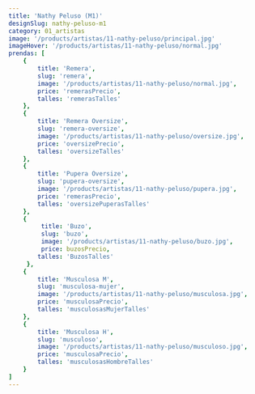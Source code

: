 ```yaml
---
title: 'Nathy Peluso (M1)'
designSlug: nathy-peluso-m1
category: 01_artistas
image: '/products/artistas/11-nathy-peluso/principal.jpg'
imageHover: '/products/artistas/11-nathy-peluso/normal.jpg'
prendas: [
    {   
        title: 'Remera',
        slug: 'remera',          
        image: '/products/artistas/11-nathy-peluso/normal.jpg',
        price: 'remerasPrecio',
        talles: 'remerasTalles'
    },
    {
        title: 'Remera Oversize',
        slug: 'remera-oversize',
        image: '/products/artistas/11-nathy-peluso/oversize.jpg',
        price: 'oversizePrecio',
        talles: 'oversizeTalles'
    },
    {
        title: 'Pupera Oversize',
        slug: 'pupera-oversize',
        image: '/products/artistas/11-nathy-peluso/pupera.jpg',
        price: 'remerasPrecio',
        talles: 'oversizePuperasTalles'
    },
    {
         title: 'Buzo',
         slug: 'buzo',
         image: '/products/artistas/11-nathy-peluso/buzo.jpg',
         price: buzosPrecio,
        talles: 'BuzosTalles'
     },
    {
        title: 'Musculosa M',
        slug: 'musculosa-mujer',
        image: '/products/artistas/11-nathy-peluso/musculosa.jpg',
        price: 'musculosaPrecio',
        talles: 'musculosasMujerTalles'
    },
    {
        title: 'Musculosa H',
        slug: 'musculoso',
        image: '/products/artistas/11-nathy-peluso/musculoso.jpg',
        price: 'musculosaPrecio',
        talles: 'musculosasHombreTalles'
    }
]
---
```

